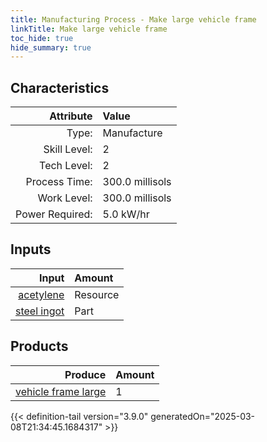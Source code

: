 ```yaml
---
title: Manufacturing Process - Make large vehicle frame
linkTitle: Make large vehicle frame
toc_hide: true
hide_summary: true
---
```

<!-- This is generated by the MarsSim HelpGenertor, do not edit. -->


## Characteristics

| Attribute      | Value |
|--------:|:------|
|Type:|Manufacture|
|Skill Level:|2|
|Tech Level:|2|
|Process Time:|300.0 millisols|
|Work Level:|300.0 millisols|
|Power Required:|5.0 kW/hr|

## Inputs

| Input      | Amount |
|--------:|:------|
|[acetylene](/docs/definitions/resource/acetylene)|Resource|1.0 kg|
|[steel ingot](/docs/definitions/part/steel-ingot)|Part|10|

## Products


| Produce      | Amount |
|--------:|:------|
|[vehicle frame large](/docs/definitions/part/vehicle-frame-large)|1|



{{< definition-tail version="3.9.0" generatedOn="2025-03-08T21:34:45.1684317" >}}



